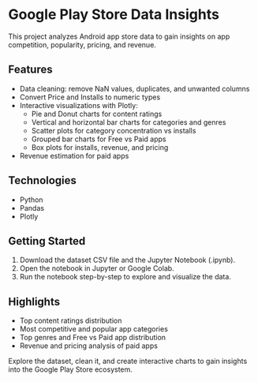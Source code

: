 <h1>Google Play Store Data Insights</h1>
<p>This project analyzes Android app store data to gain insights on app competition, popularity, pricing, and revenue.</p>
<h2>Features</h2>
<ul>
  <li>Data cleaning: remove NaN values, duplicates, and unwanted columns</li>
  <li>Convert Price and Installs to numeric types</li>
  <li>Interactive visualizations with Plotly:
    <ul>
      <li>Pie and Donut charts for content ratings</li>
      <li>Vertical and horizontal bar charts for categories and genres</li>
      <li>Scatter plots for category concentration vs installs</li>
      <li>Grouped bar charts for Free vs Paid apps</li>
      <li>Box plots for installs, revenue, and pricing</li>
    </ul>
  </li>
  <li>Revenue estimation for paid apps</li>
</ul>
<h2>Technologies</h2>
<ul>
  <li>Python</li>
  <li>Pandas</li>
  <li>Plotly</li>
</ul>
<h2>Getting Started</h2>
<ol>
  <li>Download the dataset CSV file and the Jupyter Notebook (.ipynb).</li>
  <li>Open the notebook in Jupyter or Google Colab.</li>
  <li>Run the notebook step-by-step to explore and visualize the data.</li>
</ol>
<h2>Highlights</h2>
<ul>
  <li>Top content ratings distribution</li>
  <li>Most competitive and popular app categories</li>
  <li>Top genres and Free vs Paid app distribution</li>
  <li>Revenue and pricing analysis of paid apps</li>
</ul>
<p>Explore the dataset, clean it, and create interactive charts to gain insights into the Google Play Store ecosystem.</p>

